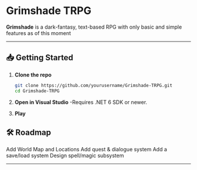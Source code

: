# Grimshade TRPG

**Grimshade** is a dark-fantasy, text-based RPG with only basic and simple features as of this moment

---
## 📥 Getting Started

1. **Clone the repo**  
   ```bash
   git clone https://github.com/yourusername/Grimshade-TRPG.git
   cd Grimshade-TRPG
2. **Open in Visual Studio**
  -Requires .NET 6 SDK or newer.

4. **Play**

## 🛠 Roadmap

  Add World Map and Locations
  Add quest & dialogue system
  Add a save/load system
  Design spell/magic subsystem

---
   
